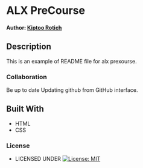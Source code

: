 #  ALX PreCourse

#### Author: [Kiptoo Rotich](https://github.com/kiptoo-rotich)

## Description
This is an example of README file for alx prexourse.

### Collaboration
Be up to date
Updating github from GitHub interface.
        
## Built With
* HTML
* CSS

### License

* LICENSED UNDER  [![License: MIT](https://img.shields.io/badge/License-MIT-yellow.svg)](license)
